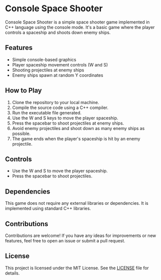 # Console Space Shooter

Console Space Shooter is a simple space shooter game implemented in C++ language using the console mode. It's a basic game where the player controls a spaceship and shoots down enemy ships.

## Features

- Simple console-based graphics
- Player spaceship movement controls (W and S)
- Shooting projectiles at enemy ships
- Enemy ships spawn at random Y coordinates

## How to Play

1. Clone the repository to your local machine.
2. Compile the source code using a C++ compiler.
3. Run the executable file generated.
4. Use the W and S keys to move the player spaceship.
5. Press the spacebar to shoot projectiles at enemy ships.
6. Avoid enemy projectiles and shoot down as many enemy ships as possible.
7. The game ends when the player's spaceship is hit by an enemy projectile.

## Controls

- Use the W and S to move the player spaceship.
- Press the spacebar to shoot projectiles.

## Dependencies

This game does not require any external libraries or dependencies. It is implemented using standard C++ libraries.

## Contributions

Contributions are welcome! If you have any ideas for improvements or new features, feel free to open an issue or submit a pull request.

## License

This project is licensed under the MIT License. See the [LICENSE](LICENSE) file for details.
